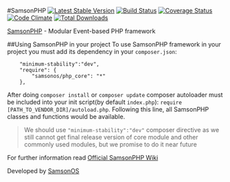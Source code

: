 #SamsonPHP [![Latest Stable Version](https://poser.pugx.org/samsonos/php_core/v/stable.svg)](https://packagist.org/packages/samsonos/php_core) [![Build Status](https://travis-ci.org/samsonos/php_core.png)](https://travis-ci.org/samsonos/php_core) [![Coverage Status](https://coveralls.io/repos/samsonos/php_core/badge.png)](https://coveralls.io/r/samsonos/php_core) [![Code Climate](https://codeclimate.com/github/samsonos/php_core/badges/gpa.svg)](https://codeclimate.com/github/samsonos/php_core) [![Total Downloads](https://poser.pugx.org/samsonos/php_core/downloads.svg)](https://packagist.org/packages/samsonos/php_core)

[SamsonPHP](http://samsonphp.com) - Modular Event-based PHP framework

##Using SamsonPHP in your project
To use SamsonPHP framework in your project you must add its dependency in your ```composer.json```:
```
    "minimum-stability":"dev",
    "require": {
        "samsonos/php_core": "*"
    },
```
After doing ```composer install``` or ```composer update``` composer autoloader must be included
into your init script(by default ```index.php```): ```require [PATH_TO_VENDOR_DIR]/autoload.php```.
Following this line, all SamsonPHP classes and functions would be available.

> We should use ```"minimum-stability":"dev"``` composer directive as we still cannot get
> final release version of core module and other commonly used modules, but we promise to
> do it near future

For further information read [Official SamsonPHP Wiki](https://github.com/samsonos/php_core/wiki)

Developed by [SamsonOS](http://samsonos.com/) 
